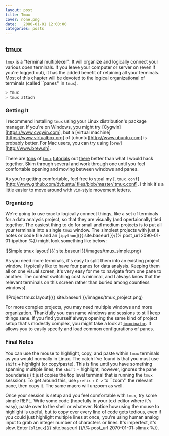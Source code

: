 ```yaml
---
layout: post
title: Tmux
cover: none.png
date:   2080-01-01 12:00:00
categories: posts
---
```


tmux
---

`tmux` is a "terminal multiplexer".  It will organize and logically connect your various open terminals.  If you leave your computer or server on (even if you're logged out), it has the added benefit of retaining all your terminals.  Most of this chapter will be devoted to the logical organizational of terminals (called ``panes'' in `tmux`).

```bash
> tmux
> tmux attach
```

### Getting It

I recommend installing `tmux` using your Linux distribution's package manager.  If you're on Windows, you might try [Cygwin][https://www.cygwin.com], but a [virtual machine][https://www.virtualbox.org] of [ubuntu][http://www.ubuntu.com] is probably better.  For Mac users, you can try using [`brew`][http://www.brew.sh].

There are [tons][1] of [`tmux`][2] [tutorials][3] out [there][4] better than what I would hack together.  Skim through several and work through one until you feel comfortable opening and moving between windows and panes.

As you're getting comfortable, feel free to steal my [`.tmux.conf`][http://www.github.com/dvbuntu/.files/blob/master/.tmux.conf].  I think it's a little easier to move around with `vim`-style movement letters.

### Organizing

We're going to use `tmux` to logically connect things, like a set of terminals for a data analysis project, so that they are visually (and opertaionally) tied together.  The easiest thing to do for small and medium projects is to put all your terminals into a single `tmux` window.  The simplest projects with just a notes or code file and an [`ipython`]({{ site.baseurl }}/{% post_url 2090-01-01-ipython %}) might look something like below:

![Simple tmux layout]({{ site.baseurl }}/images/tmux_simple.png)

As you need more terminals, it's easy to split them into an existing project window.  I typically like to have four panes for data analysis.  Keeping them all on one visual screen, it's very easy for me to navigate from one pane to another.  The context switching cost is minimal, and I always know that the relevant terminals on this screen rather than buried among countless windows).

![Project tmux layout]({{ site.baseurl }}/images/tmux_project.png)

For more complex projects, you may need multiple windows and more organization.  Thankfully you can name windows and sessions to still keep things sane.  If you find yourself always opening the same kind of project setup that's modestly complex, you might take a look at [`tmuxinator`](http://www.github.com/tmuxinator/tmuxinator).  It allows you to easily specify and load common configurations of panes.  

### Final Notes

You can use the mouse to highlight, copy, and paste within `tmux` terminals as you would normally in Linux.  The catch I've found is that you must use `shift` + highlight (or copy/paste).  This is fine until you have something spanning multiple lines; the `shift` + highlight, however, ignores the pane boundaries (it just copies the top level terminal that is running the `tmux` sesssion).  To get around this, use `prefix` + `C-z` to ``zoom'' the relevant pane, then copy it.  The same macro will unzoom as well.

Once your session is setup and you feel comfortable with `tmux`, try some simple REPL.  Write some code (hopefully in your text editor where it's easy), paste over to the shell or whatever.  Notice how using the mouse to highlight is useful, but to copy over every line of code gets tedious, even if you could just highlight multiple lines at once, you're using human analog input to grab an integer number of characters or lines.  It's imperfect, it's slow.  Enter [`slimux`]({{ site.baseurl }}/{% post_url 2070-01-01-slimux %}).

[1]: https://danielmiessler.com/study/tmux/
[2]: http://tmux.sourceforge.net
[3]: https://wiki.archlinux.org/index.php/Tmux
[4]: https://youtube.com/watch?v=BHhA_ZKjyxo
